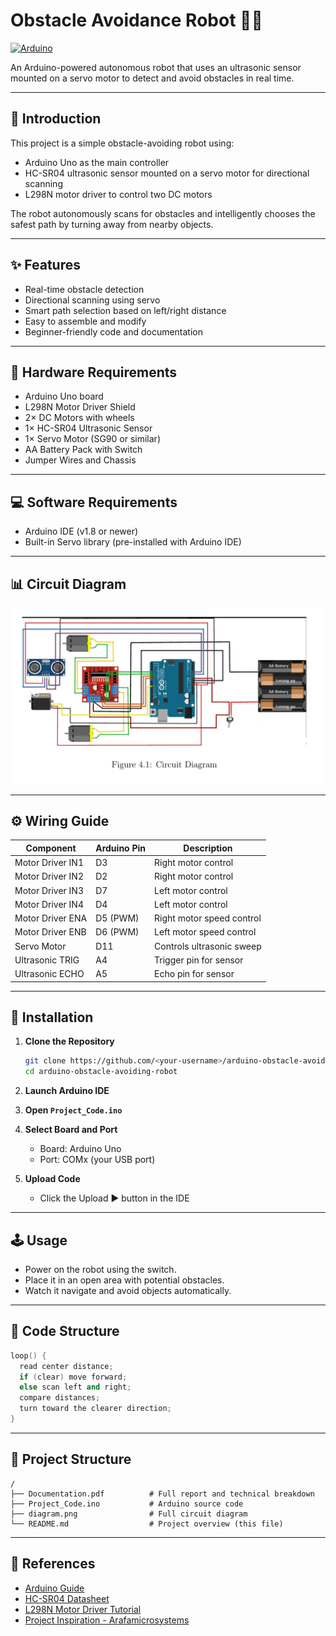 # Obstacle Avoidance Robot 🚴✨

[![Arduino](https://img.shields.io/badge/Arduino-00979D?logo=arduino\&logoColor=white)](https://www.arduino.cc/)

An Arduino-powered autonomous robot that uses an ultrasonic sensor mounted on a servo motor to detect and avoid obstacles in real time.

---

## 🧠 Introduction

This project is a simple obstacle-avoiding robot using:

* Arduino Uno as the main controller
* HC-SR04 ultrasonic sensor mounted on a servo motor for directional scanning
* L298N motor driver to control two DC motors

The robot autonomously scans for obstacles and intelligently chooses the safest path by turning away from nearby objects.

---

## ✨ Features

* Real-time obstacle detection
* Directional scanning using servo
* Smart path selection based on left/right distance
* Easy to assemble and modify
* Beginner-friendly code and documentation

---

## 🔧 Hardware Requirements

* Arduino Uno board
* L298N Motor Driver Shield
* 2× DC Motors with wheels
* 1× HC-SR04 Ultrasonic Sensor
* 1× Servo Motor (SG90 or similar)
* AA Battery Pack with Switch
* Jumper Wires and Chassis

---

## 💻 Software Requirements

* Arduino IDE (v1.8 or newer)
* Built-in Servo library (pre-installed with Arduino IDE)

---

## 📊 Circuit Diagram

![Circuit Diagram](diagram.png)

---

## ⚙️ Wiring Guide

| Component        | Arduino Pin | Description               |
| ---------------- | ----------- | ------------------------- |
| Motor Driver IN1 | D3          | Right motor control       |
| Motor Driver IN2 | D2          | Right motor control       |
| Motor Driver IN3 | D7          | Left motor control        |
| Motor Driver IN4 | D4          | Left motor control        |
| Motor Driver ENA | D5 (PWM)    | Right motor speed control |
| Motor Driver ENB | D6 (PWM)    | Left motor speed control  |
| Servo Motor      | D11         | Controls ultrasonic sweep |
| Ultrasonic TRIG  | A4          | Trigger pin for sensor    |
| Ultrasonic ECHO  | A5          | Echo pin for sensor       |

---

## 🚀 Installation

1. **Clone the Repository**

   ```bash
   git clone https://github.com/<your-username>/arduino-obstacle-avoiding-robot.git
   cd arduino-obstacle-avoiding-robot
   ```

2. **Launch Arduino IDE**

3. **Open `Project_Code.ino`**

4. **Select Board and Port**

   * Board: Arduino Uno
   * Port: COMx (your USB port)

5. **Upload Code**

   * Click the Upload ▶️ button in the IDE

---

## 🕹️ Usage

* Power on the robot using the switch.
* Place it in an open area with potential obstacles.
* Watch it navigate and avoid objects automatically.

---

## 🧱 Code Structure

```cpp
loop() {
  read center distance;
  if (clear) move forward;
  else scan left and right;
  compare distances;
  turn toward the clearer direction;
}
```

---

## 📂 Project Structure

```
/
├── Documentation.pdf          # Full report and technical breakdown
├── Project_Code.ino           # Arduino source code
├── diagram.png                # Full circuit diagram
└── README.md                  # Project overview (this file)
```

---

## 🔗 References

* [Arduino Guide](https://www.arduino.cc/en/Guide/Introduction)
* [HC-SR04 Datasheet](https://cdn.sparkfun.com/datasheets/Sensors/Proximity/HCSR04.pdf)
* [L298N Motor Driver Tutorial](https://lastminuteengineers.com/l298n-dc-motor-driver-arduino-tutorial/)
* [Project Inspiration - Arafamicrosystems](https://www.youtube.com/arafamicrosystems)
